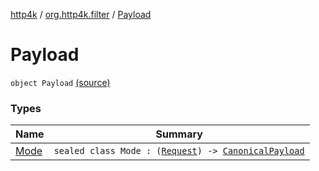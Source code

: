 [http4k](../../index.md) / [org.http4k.filter](../index.md) / [Payload](./index.md)

# Payload

`object Payload` [(source)](https://github.com/http4k/http4k/blob/master/http4k-aws/src/main/kotlin/org/http4k/filter/awsExtensions.kt#L88)

### Types

| Name | Summary |
|---|---|
| [Mode](-mode/index.md) | `sealed class Mode : (`[`Request`](../../org.http4k.core/-request/index.md)`) -> `[`CanonicalPayload`](../-canonical-payload/index.md) |
